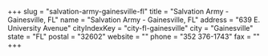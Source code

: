 +++
slug = "salvation-army-gainesville-fl"
title = "Salvation Army - Gainesville, FL"
name = "Salvation Army - Gainesville, FL"
address = "639 E. University Avenue"
cityIndexKey = "city-fl-gainesville"
city = "Gainesville"
state = "FL"
postal = "32602"
website = ""
phone = "352 376-1743"
fax = ""
+++
